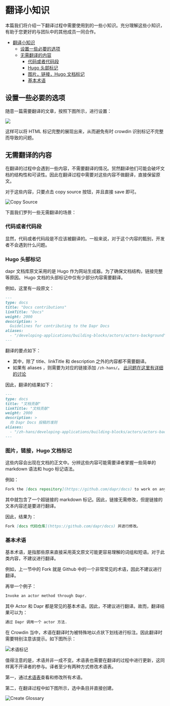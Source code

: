 # 翻译小知识

本篇我们将介绍一下翻译过程中需要使用到的一些小知识。充分理解这些小知识，有助于您更好的与团队中的其他成员一同合作。

- [翻译小知识](#翻译小知识)
  - [设置一些必要的选项](#设置一些必要的选项)
  - [无需翻译的内容](#无需翻译的内容)
    - [代码或者代码段](#代码或者代码段)
    - [Hugo 头部标记](#hugo-头部标记)
    - [图片，链接，Hugo 文档标记](#图片链接hugo-文档标记)
    - [基本术语](#基本术语)

## 设置一些必要的选项

随意一篇需要翻译的文章，按照下图所示，进行设置：

![](./assets/005_tags_displaying.png)

这样可以将 HTML 标记完整的展现出来，从而避免有时 crowdin 识别标记不完整而导致的问题。

## 无需翻译的内容

在翻译的过程中会遇到一些内容，不需要翻译的情况。贸然翻译他们可能会破坏文档的结构性和可读性。因此在翻译过程中需要对这些内容不做翻译，直接保留原文。

对于这些内容，只要点击 copy source 按钮，并且直接 save 即可。

![Copy Source](assets/002_copy_source.png)

下面我们罗列一些无需翻译的场景：

### 代码或者代码段

显然，代码或者代码段是不应该被翻译的。一般来说，对于这个内容的甄别，开发者不会遇到什么问题。

### Hugo 头部标记

dapr 文档库原文采用的是 Hugo 作为网站生成器。为了确保文档结构，链接完整等原因。 Hugo 文档的头部标记中仅有少部分内容需要翻译。

例如，这里有一段原文：

```md
---
type: docs
title: "Docs contributions"
linkTitle: "Docs"
weight: 2000
description: >
  Guidelines for contributing to the Dapr Docs
aliases:
  - "/developing-applications/building-blocks/actors/actors-background"
---
```

翻译的要点如下：

- 其中，除了 title、linkTitle 和 description 之外的内容都不需要翻译。
- 如果有 aliases ，则需要为对应的链接添加 `/zh-hans/`。 [此问题在这里有详细的讨论](https://github.com/dapr/docs/pull/1377#issuecomment-816822405)

因此，翻译的结果如下：

```md
---
type: docs
title: "文档贡献"
linkTitle: "文档贡献"
weight: 2000
description: >
  向 Dapr Docs 投稿的准则
aliases:
  - "/zh-hans/developing-applications/building-blocks/actors/actors-background"
---
```

### 图片，链接，Hugo 文档标记

这些内容会出现在文档的正文中。分辨这些内容可能需要译者掌握一些简单的 markdown 语法和 hugo 标记语法。

例如：

```md
Fork the [docs repository](https://github.com/dapr/docs) to work on any changes.
```

其中就包含了一个超链接的 markdown 标记。因此，链接无需修改，但是链接的文本内容还是要进行翻译。

因此，结果为：

```md
Fork [docs 代码仓库](https://github.com/dapr/docs) 并进行修改。
```

### 基本术语

基本术语，是指那些原来直接采用英文原文可能更容易理解的词组和短语。对于此类内容，不建议进行翻译。

例如，上一节中的 Fork 就是 Github 中的一个非常常见的术语，因此不建议进行翻译。

再举一个例子：

```md
Invoke an actor method through Dapr.
```

其中 Actor 和 Dapr 都是常见的基本术语。因此，不建议进行翻译。故而，翻译结果可以为：

```md
通过 Dapr 调用一个 actor 方法.
```

在 Crowdin 当中，术语在翻译时为被特殊地以点状下划线进行标注。因此翻译时需要特别注意该提示。如下图所示：

![术语标记](./assets/003_glossary_mark.png)

值得注意的是，术语并非一成不变。术语表也需要在翻译的过程中进行更新，这同样离不开译者的参与。译者至少有两种方式修改术语表。

第一，通过[术语表](https://crowdin.com/resources#glossaries/218604)查看和修改所有术语。

第二，在翻译过程中如下图所示，选中条目并直接创建。

![Create Glossary](assets/004_create_glossary.png)
